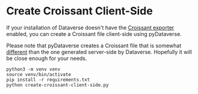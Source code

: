# Create Croissant Client-Side

If your installation of Dataverse doesn't have the [Croissant exporter](https://github.com/gdcc/exporter-croissant) enabled, you can create a Croissant file client-side using pyDataverse.

Please note that pyDataverse creates a Croissant file that is somewhat [different](https://github.com/gdcc/exporter-croissant#differences-from-pydataverse) than the one generated server-side by Dataverse. Hopefully it will be close enough for your needs.

```
python3 -m venv venv
source venv/bin/activate
pip install -r requirements.txt
python create-croissant-client-side.py
```
